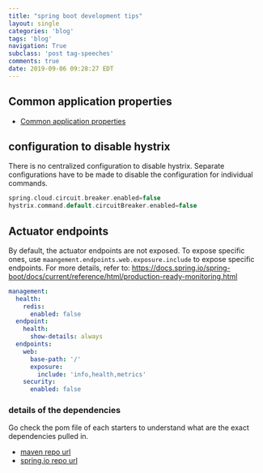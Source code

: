 ```yaml
---
title: "spring boot development tips"
layout: single
categories: 'blog'
tags: 'blog'
navigation: True
subclass: 'post tag-speeches'
comments: true
date: 2019-09-06 09:28:27 EDT
---
```



## Common application properties

- [Common application properties](https://docs.spring.io/spring-boot/docs/current/reference/html/common-application-properties.html)

## configuration to disable hystrix

There is no centralized configuration to disable hystrix. Separate configurations have to be made to disable the configuration for individual commands.

```groovy
spring.cloud.circuit.breaker.enabled=false
hystrix.command.default.circuitBreaker.enabled=false
```

## Actuator endpoints

By default, the actuator endpoints are not exposed. To expose specific ones, use `maangement.endpoints.web.exposure.include` to expose specific endpoints. For more details, refer to: https://docs.spring.io/spring-boot/docs/current/reference/html/production-ready-monitoring.html

```yaml
management:
  health:
    redis:
      enabled: false
  endpoint:
    health:
      show-details: always
  endpoints:
    web:
      base-path: '/'
      exposure:
        include: 'info,health,metrics'
    security:
      enabled: false
```


### details of the dependencies

Go check the pom file of each starters to understand what are the exact dependencies pulled in.

- [maven repo url](https://repo1.maven.org/maven2/org/springframework/boot/spring-boot-starter-aop/2.1.8.RELEASE/)
- [spring.io repo url](https://repo.spring.io/milestone/org/springframework/boot/spring-boot-dependencies/2.2.0.M6/spring-boot-dependencies-2.2.0.M6.pom)
